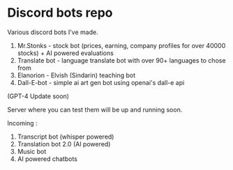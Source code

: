 # Discord bots repo


Various discord bots I've made.  
1. Mr.Stonks - stock bot (prices, earning, company profiles for over 40000 stocks) + AI powered evaluations
2. Translate bot - language translate bot with over 90+ languages to chose from
3. Elanorion - Elvish (Sindarin) teaching bot
4. Dall-E-bot - simple ai art gen bot using openai's dall-e api  
 
(GPT-4 Update soon) 

Server where you can test them will be up and running soon.  

Incoming :  
 
1. Transcript bot (whisper powered) 
2. Translation bot 2.0 (AI powered)
3. Music bot
4. AI powered chatbots
